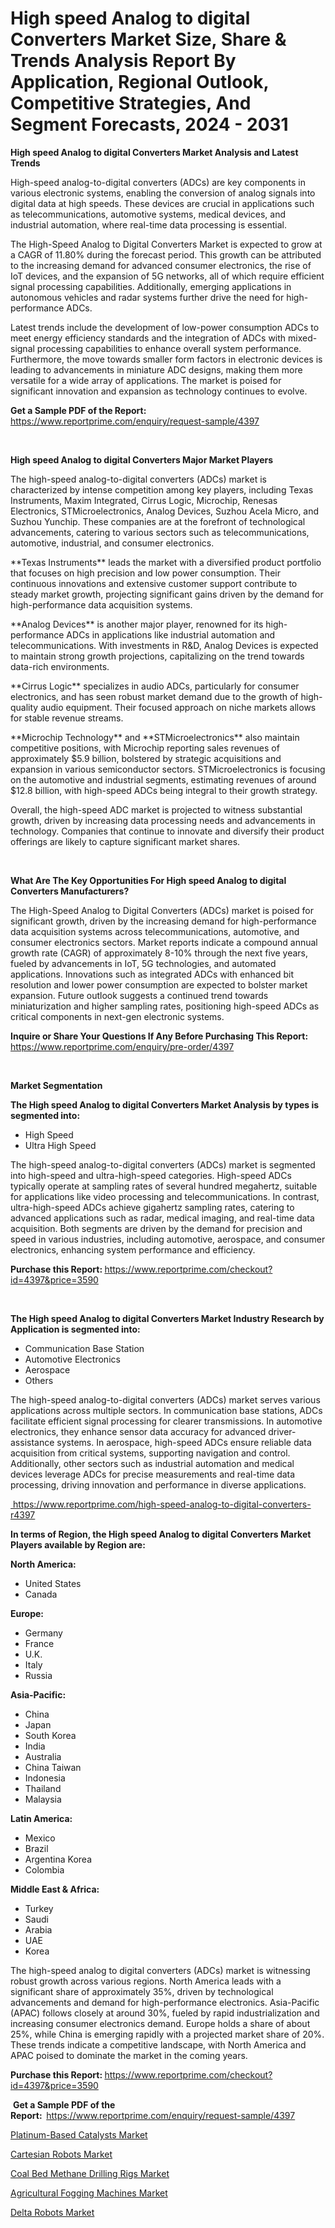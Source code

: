 <p><h1>High speed Analog to digital Converters Market Size, Share & Trends Analysis Report By Application, Regional Outlook, Competitive Strategies, And Segment Forecasts, 2024 - 2031</h1></p><p><strong>High speed Analog to digital Converters Market Analysis and Latest Trends</strong></p>
<p><p>High-speed analog-to-digital converters (ADCs) are key components in various electronic systems, enabling the conversion of analog signals into digital data at high speeds. These devices are crucial in applications such as telecommunications, automotive systems, medical devices, and industrial automation, where real-time data processing is essential. </p><p>The High-Speed Analog to Digital Converters Market is expected to grow at a CAGR of 11.80% during the forecast period. This growth can be attributed to the increasing demand for advanced consumer electronics, the rise of IoT devices, and the expansion of 5G networks, all of which require efficient signal processing capabilities. Additionally, emerging applications in autonomous vehicles and radar systems further drive the need for high-performance ADCs. </p><p>Latest trends include the development of low-power consumption ADCs to meet energy efficiency standards and the integration of ADCs with mixed-signal processing capabilities to enhance overall system performance. Furthermore, the move towards smaller form factors in electronic devices is leading to advancements in miniature ADC designs, making them more versatile for a wide array of applications. The market is poised for significant innovation and expansion as technology continues to evolve.</p></p>
<p><strong>Get a Sample PDF of the Report:&nbsp;</strong> <a href="https://www.reportprime.com/enquiry/request-sample/4397">https://www.reportprime.com/enquiry/request-sample/4397</a></p>
<p>&nbsp;</p>
<p><strong>High speed Analog to digital Converters Major Market Players</strong></p>
<p><p>The high-speed analog-to-digital converters (ADCs) market is characterized by intense competition among key players, including Texas Instruments, Maxim Integrated, Cirrus Logic, Microchip, Renesas Electronics, STMicroelectronics, Analog Devices, Suzhou Acela Micro, and Suzhou Yunchip. These companies are at the forefront of technological advancements, catering to various sectors such as telecommunications, automotive, industrial, and consumer electronics.</p><p>**Texas Instruments** leads the market with a diversified product portfolio that focuses on high precision and low power consumption. Their continuous innovations and extensive customer support contribute to steady market growth, projecting significant gains driven by the demand for high-performance data acquisition systems.</p><p>**Analog Devices** is another major player, renowned for its high-performance ADCs in applications like industrial automation and telecommunications. With investments in R&D, Analog Devices is expected to maintain strong growth projections, capitalizing on the trend towards data-rich environments.</p><p>**Cirrus Logic** specializes in audio ADCs, particularly for consumer electronics, and has seen robust market demand due to the growth of high-quality audio equipment. Their focused approach on niche markets allows for stable revenue streams.</p><p>**Microchip Technology** and **STMicroelectronics** also maintain competitive positions, with Microchip reporting sales revenues of approximately $5.9 billion, bolstered by strategic acquisitions and expansion in various semiconductor sectors. STMicroelectronics is focusing on the automotive and industrial segments, estimating revenues of around $12.8 billion, with high-speed ADCs being integral to their growth strategy.</p><p>Overall, the high-speed ADC market is projected to witness substantial growth, driven by increasing data processing needs and advancements in technology. Companies that continue to innovate and diversify their product offerings are likely to capture significant market shares.</p></p>
<p>&nbsp;</p>
<p><strong>What Are The Key Opportunities For High speed Analog to digital Converters Manufacturers?</strong></p>
<p><p>The High-Speed Analog to Digital Converters (ADCs) market is poised for significant growth, driven by the increasing demand for high-performance data acquisition systems across telecommunications, automotive, and consumer electronics sectors. Market reports indicate a compound annual growth rate (CAGR) of approximately 8-10% through the next five years, fueled by advancements in IoT, 5G technologies, and automated applications. Innovations such as integrated ADCs with enhanced bit resolution and lower power consumption are expected to bolster market expansion. Future outlook suggests a continued trend towards miniaturization and higher sampling rates, positioning high-speed ADCs as critical components in next-gen electronic systems.</p></p>
<p><strong>Inquire or Share Your Questions If Any Before Purchasing This Report:</strong> <a href="https://www.reportprime.com/enquiry/pre-order/4397">https://www.reportprime.com/enquiry/pre-order/4397</a></p>
<p>&nbsp;</p>
<p><strong>Market Segmentation</strong></p>
<p><strong>The High speed Analog to digital Converters Market Analysis by types is segmented into:</strong></p>
<p><ul><li>High Speed</li><li>Ultra High Speed</li></ul></p>
<p><p>The high-speed analog-to-digital converters (ADCs) market is segmented into high-speed and ultra-high-speed categories. High-speed ADCs typically operate at sampling rates of several hundred megahertz, suitable for applications like video processing and telecommunications. In contrast, ultra-high-speed ADCs achieve gigahertz sampling rates, catering to advanced applications such as radar, medical imaging, and real-time data acquisition. Both segments are driven by the demand for precision and speed in various industries, including automotive, aerospace, and consumer electronics, enhancing system performance and efficiency.</p></p>
<p><strong>Purchase this Report:&nbsp;</strong><a href="https://www.reportprime.com/checkout?id=4397&price=3590">https://www.reportprime.com/checkout?id=4397&price=3590</a></p>
<p>&nbsp;</p>
<p><strong>The High speed Analog to digital Converters Market Industry Research by Application is segmented into:</strong></p>
<p><ul><li>Communication Base Station</li><li>Automotive Electronics</li><li>Aerospace</li><li>Others</li></ul></p>
<p><p>The high-speed analog-to-digital converters (ADCs) market serves various applications across multiple sectors. In communication base stations, ADCs facilitate efficient signal processing for clearer transmissions. In automotive electronics, they enhance sensor data accuracy for advanced driver-assistance systems. In aerospace, high-speed ADCs ensure reliable data acquisition from critical systems, supporting navigation and control. Additionally, other sectors such as industrial automation and medical devices leverage ADCs for precise measurements and real-time data processing, driving innovation and performance in diverse applications.</p></p>
<p><a href="https://www.reportprime.com/high-speed-analog-to-digital-converters-r4397">&nbsp;https://www.reportprime.com/high-speed-analog-to-digital-converters-r4397</a></p>
<p><strong>In terms of Region, the High speed Analog to digital Converters Market Players available by Region are:</strong></p>
<p>
    <p> <strong> North America: </strong>
        <ul>
            <li>United States</li>
            <li>Canada</li>
        </ul>
        </p> 
    <p> <strong> Europe: </strong>
        <ul>
            <li>Germany</li>
            <li>France</li>
            <li>U.K.</li>
            <li>Italy</li>
            <li>Russia</li>
        </ul>
        </p> 
    <p> <strong> Asia-Pacific: </strong>
        <ul>
            <li>China</li>
            <li>Japan</li>
            <li>South Korea</li>
            <li>India</li>
            <li>Australia</li>
            <li>China Taiwan</li>
            <li>Indonesia</li>
            <li>Thailand</li>
            <li>Malaysia</li>
        </ul>
        </p> 
    <p> <strong> Latin America: </strong>
        <ul>
            <li>Mexico</li>
            <li>Brazil</li>
            <li>Argentina Korea</li>
            <li>Colombia</li>
        </ul>
        </p> 
    <p> <strong> Middle East & Africa: </strong>
        <ul>
            <li>Turkey</li>
            <li>Saudi</li>
            <li>Arabia</li>
            <li>UAE</li>
            <li>Korea</li>
        </ul>
    </p>
    </p>
<p><p>The high-speed analog to digital converters (ADCs) market is witnessing robust growth across various regions. North America leads with a significant share of approximately 35%, driven by technological advancements and demand for high-performance electronics. Asia-Pacific (APAC) follows closely at around 30%, fueled by rapid industrialization and increasing consumer electronics demand. Europe holds a share of about 25%, while China is emerging rapidly with a projected market share of 20%. These trends indicate a competitive landscape, with North America and APAC poised to dominate the market in the coming years.</p></p>
<p><strong>Purchase this Report: </strong><a href="https://www.reportprime.com/checkout?id=4397&price=3590">https://www.reportprime.com/checkout?id=4397&price=3590</a></p>
<p>&nbsp;<strong>Get a Sample PDF of the Report:&nbsp;&nbsp;</strong><a href="https://www.reportprime.com/enquiry/request-sample/4397">https://www.reportprime.com/enquiry/request-sample/4397</a></p>
<p><strong></strong></p>
<p><p><a href="https://issuu.com/reportprime-2/docs/platinum-based-catalysts-market-siz_e5e58774fe1e86">Platinum-Based Catalysts Market</a></p><p><a href="https://www.linkedin.com/pulse/cartesian-robots-industry-sector-market-dynamics-future-scenarios-att9f?trackingId=sXXbWwsaRrmXceLU90KbAA%3D%3D">Cartesian Robots Market</a></p><p><a href="https://issuu.com/reportprime-2/docs/coal-bed-methane-drilling-rigs-mark_22a263f0f21bb5">Coal Bed Methane Drilling Rigs Market</a></p><p><a href="https://www.linkedin.com/pulse/future-insights-agricultural-fogging-machines-market-trends-8igmf?trackingId=682K7SuMRbKfAMAz1w1AXw%3D%3D">Agricultural Fogging Machines Market</a></p><p><a href="https://www.linkedin.com/pulse/driving-market-forces-delta-robots-trends-future-forecasts-a9ejf?trackingId=2JIZneqCSMuTGJP3OjHSYQ%3D%3D">Delta Robots Market</a></p></p>